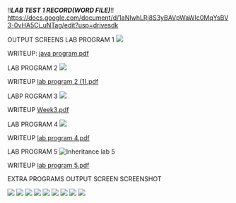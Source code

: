 !!***LAB TEST 1 RECORD(WORD FILE)***!!
https://docs.google.com/document/d/1aNIwhLRj8S3yBAVpWaWIc0MqYsBV3-0vHA5Cj_uNTag/edit?usp=drivesdk







OUTPUT SCREENS
LAB PROGRAM 1
<img src = "https://user-images.githubusercontent.com/71483959/94885989-679b5680-048f-11eb-8a5e-59b3665c7af3.png">


WRITEUP:
[java program.pdf](https://github.com/sakshi1bm19cs140/Sakshi_RoyCS140_week3/files/5487877/java.program.pdf)




LAB PROGRAM 2 
<img src = "https://user-images.githubusercontent.com/71483959/95553225-bca91080-0a2b-11eb-949a-85f9829b6357.png">


WRITEUP
[lab program 2 (1).pdf](https://github.com/sakshi1bm19cs140/Sakshi_RoyCS140_OOJ/files/5488114/lab.program.2.1.pdf)




LABP ROGRAM 3
<img src = "https://user-images.githubusercontent.com/71483959/96228088-b4fce500-0fb2-11eb-9773-230aee755c8c.png">



WRITEUP
[Week3.pdf](https://github.com/sakshi1bm19cs140/Sakshi_RoyCS140_week3/files/5487919/Week3.pdf)




LAB PROGRAM 4
<img src = "https://user-images.githubusercontent.com/71483959/98334981-1b14df00-202a-11eb-9c05-392930086d0b.png">

WRITEUP
[lab program 4.pdf](https://github.com/sakshi1bm19cs140/Sakshi_RoyCS140_OOJ/files/5499633/lab.program.4.pdf)



LAB PROGRAM 5
![Inheritance lab 5](https://user-images.githubusercontent.com/71483959/98344891-ead53c80-2039-11eb-8b48-fbf7aaf24712.png)



WRITEUP
[lab program 5.pdf](https://github.com/sakshi1bm19cs140/Sakshi_RoyCS140_OOJ/files/5501083/lab.program.5.pdf)




EXTRA PROGRAMS OUTPUT SCREEN SCREENSHOT


<img src = "https://user-images.githubusercontent.com/71483959/94327336-f14ab000-ffc7-11ea-9863-7e6eade09c72.png">





<img src = "https://user-images.githubusercontent.com/71483959/94327343-fad41800-ffc7-11ea-9bf4-6a8a573f5690.png">





<img src = "https://user-images.githubusercontent.com/71483959/94327365-23f4a880-ffc8-11ea-880d-d75c441a56b6.png">





<img src = "https://user-images.githubusercontent.com/71483959/94327373-2d7e1080-ffc8-11ea-99f7-a4eabefa8770.png">




<img src = "https://user-images.githubusercontent.com/71483959/94327377-37a00f00-ffc8-11ea-9033-f376eb25df61.png">




<img src = "https://user-images.githubusercontent.com/71483959/94327380-3d95f000-ffc8-11ea-8b91-bb2de297c339.png">




<img src = "https://user-images.githubusercontent.com/71483959/95553721-afd8ec80-0a2c-11eb-9911-6d1b1d84d91b.png">




<img src = "https://user-images.githubusercontent.com/71483959/95557155-0268d780-0a32-11eb-8e1d-212632d7d646.png">




<img src = "https://user-images.githubusercontent.com/71483959/95557174-085eb880-0a32-11eb-88dc-f9c435239c4b.png">

